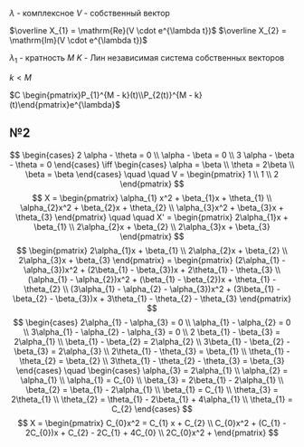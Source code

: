 $\lambda$ - комплексное
$V$ - собственный вектор

$\overline X_{1} = \mathrm{Re}(V \cdot e^{\lambda t})$
$\overline X_{2} = \mathrm{Im}(V \cdot e^{\lambda t})$

$\lambda_{1}$ - кратность $M$
$K$ - Лин независимая система собственных векторов

$k < M$

$C \begin{pmatrix}P_{1}^{M - k}(t)\\P_{2(t)}^{M - k}(t)\end{pmatrix}e^{\lambda}$

## №2
$$
\begin{cases}
2 \alpha - \theta = 0 \\
\alpha - \beta = 0 \\
3 \alpha - \beta - \theta = 0
\end{cases} \iff
\begin{cases}
\alpha = \beta \\
\theta = 2\beta \\
\beta = \beta
\end{cases}  \quad   \quad  V = \begin{pmatrix}
1 \\
1 \\
2
\end{pmatrix}  
$$
$$
X = \begin{pmatrix}
\alpha_{1} x^2 + \beta_{1}x + \theta_{1} \\
\alpha_{2}x^2 + \beta_{2}x + \theta_{2} \\
\alpha_{3}x^2 + \beta_{3}x + \theta_{3}
\end{pmatrix}  \quad  \quad X' = \begin{pmatrix}
2\alpha_{1}x + \beta_{1} \\
2\alpha_{2}x + \beta_{2} \\
2\alpha_{3}x + \beta_{3}
\end{pmatrix}  
$$
$$
\begin{pmatrix}
2\alpha_{1}x + \beta_{1} \\
2\alpha_{2}x + \beta_{2} \\
2\alpha_{3}x + \beta_{3}
\end{pmatrix} = \begin{pmatrix}
(2\alpha_{1} - \alpha_{3})x^2 + (2\beta_{1} - \beta_{3})x + 2\theta_{1} - \theta_{3} \\
(\alpha_{1} - \alpha_{2})x^2 + (\beta_{1} - \beta_{2})x + \theta_{1} - \theta_{2} \\
(3\alpha_{1} - \alpha_{2} - \alpha_{3})x^2 + (3\beta_{1} - \beta_{2} - \beta_{3})x + 3\theta_{1} - \theta_{2} - \theta_{3}
\end{pmatrix}
$$
$$
\begin{cases}
2\alpha_{1} - \alpha_{3} = 0 \\
\alpha_{1} - \alpha_{2} = 0 \\
3\alpha_{1} - \alpha_{2} - \alpha_{3} = 0 \\
2 \beta_{1} - \beta_{3} = 2\alpha_{1} \\
\beta_{1} - \beta_{2} = 2\alpha_{2} \\
3\beta_{1} - \beta_{2} - \beta_{3} = 2\alpha_{3} \\
2\theta_{1} - \theta_{3} = \beta_{1} \\
\theta_{1} - \theta_{2} = \beta_{2} \\
3\theta_{1} - \theta_{2} - \theta_{3} = \beta_{3}
\end{cases}  \quad 
\begin{cases}
\alpha_{3} = 2\alpha_{1} \\
\alpha_{2} = \alpha_{1} \\
\alpha_{1} = C_{0} \\
\beta_{3} = 2\beta_{1} - 2\alpha_{1} \\
\beta_{2} = \beta_{1} - 2\alpha_{1} \\
\beta_{1} = C_{1} \\
\theta_{3} = 2\theta_{1} \\
\theta_{2} = \theta_{1} - 2\beta_{1} + 4\alpha_{1} \\
\theta_{1} = C_{2}
\end{cases}
$$
$$
X = \begin{pmatrix}
C_{0}x^2 = C_{1} x + C_{2} \\
C_{0}x^2 + (C_{1} - 2C_{0})x + C_{2} - 2C_{1} + 4C_{0} \\
2C_{0}x^2 + 
\end{pmatrix}
$$